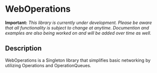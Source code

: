 # WebOperations

**Important:** *This library is currently under development. Please be aware that all functionality is subject to change at anytime. Documention and examples are also being worked on and will be added over time as well.*

## Description

WebOperations is a Singleton library that simplifies basic networking by utilizing Operations and OperationQueues.
